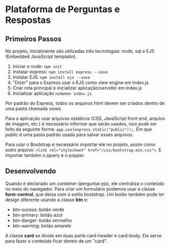 # Plataforma de Perguntas e Respostas

## Primeiros Passos

No projeto, inicialmente são utilizadas três tecnologias: node, sql e EJS (Embedded JavaScript templatin).

1. Iniciar o node: `npm init`
2. Instalar express: `npm install express --save`
3. Instalar EJS: `npm install ejs --save`
4. "Dizer" para o Express usar o EJS como view engine em index.js
5. Criar rota principal e inicializar aplicação/servidor em index.js
6. Inicializar aplicação `nodemon index.js`

Por padrão do Express, todos os arquivos html devem ser criados dentro de uma pasta chamada _views_.

Para a aplicação usar arquivos estáticos (CSS, JavaScript front end, arquivo de imagem, etc.) é necessário informar que serão usados, isso pode ser feito da seguinte forma: `app.use(express.static("public"));`. Em que _public_ é uma pasta padrão usada para salvar esses arquivos.

Para usar o Bootstrap é necessário importar ele no projeto, assim como outro arquivo: `<link rel="stylesheet" href="/css/bootstrap.min.css">`. E importar também o jquery e o popper.

## Desenvolvendo

Quando é declarado um _container_ (perguntar.ejs), ele centraliza o conteúdo no meio do navegador. Para criar um formulário podemos usar a classe **form-control**, que deixa com o estilo bootstrap. Um botão também pode ter design diferente usando a classe **btn** e:
- btn-sucess: botão verde
- btn-primary: botão azul
- btn-danger: botão vermelho
- btn-warning: botão amarelo

A classe **card** se divide em duas parte card-header e card-body. Ela serve para fazer o conteúdo ficar dentro de um "card". 